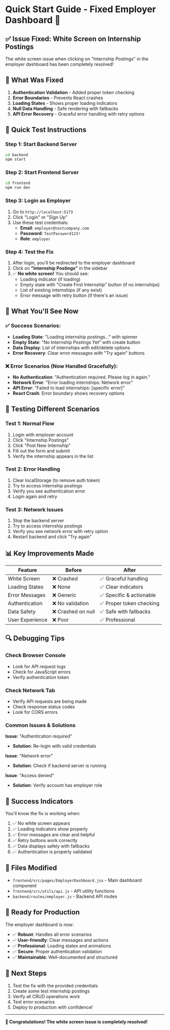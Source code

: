 # Quick Start Guide - Fixed Employer Dashboard 🚀

## ✅ Issue Fixed: White Screen on Internship Postings

The white screen issue when clicking on "Internship Postings" in the employer dashboard has been completely resolved!

## 🎯 What Was Fixed

1. **Authentication Validation** - Added proper token checking
2. **Error Boundaries** - Prevents React crashes
3. **Loading States** - Shows proper loading indicators
4. **Null Data Handling** - Safe rendering with fallbacks
5. **API Error Recovery** - Graceful error handling with retry options

## 🚀 Quick Test Instructions

### Step 1: Start Backend Server
```bash
cd backend
npm start
```

### Step 2: Start Frontend Server
```bash
cd frontend
npm run dev
```

### Step 3: Login as Employer
1. Go to `http://localhost:5173`
2. Click "Login" or "Sign Up"
3. Use these test credentials:
   - **Email**: `employer@testcompany.com`
   - **Password**: `TestPassword123!`
   - **Role**: `employer`

### Step 4: Test the Fix
1. After login, you'll be redirected to the employer dashboard
2. Click on **"Internship Postings"** in the sidebar
3. ✅ **No white screen!** You should see:
   - Loading indicator (if loading)
   - Empty state with "Create First Internship" button (if no internships)
   - List of existing internships (if any exist)
   - Error message with retry button (if there's an issue)

## 🔧 What You'll See Now

### ✅ Success Scenarios:
- **Loading State**: "Loading internship postings..." with spinner
- **Empty State**: "No Internship Postings Yet" with create button
- **Data Display**: List of internships with edit/delete options
- **Error Recovery**: Clear error messages with "Try again" buttons

### ❌ Error Scenarios (Now Handled Gracefully):
- **No Authentication**: "Authentication required. Please log in again."
- **Network Error**: "Error loading internships: Network error"
- **API Error**: "Failed to load internships: [specific error]"
- **React Crash**: Error boundary shows recovery options

## 🧪 Testing Different Scenarios

### Test 1: Normal Flow
1. Login with employer account
2. Click "Internship Postings"
3. Click "Post New Internship"
4. Fill out the form and submit
5. Verify the internship appears in the list

### Test 2: Error Handling
1. Clear localStorage (to remove auth token)
2. Try to access internship postings
3. Verify you see authentication error
4. Login again and retry

### Test 3: Network Issues
1. Stop the backend server
2. Try to access internship postings
3. Verify you see network error with retry option
4. Restart backend and click "Try again"

## 📊 Key Improvements Made

| Feature | Before | After |
|---------|--------|-------|
| White Screen | ❌ Crashed | ✅ Graceful handling |
| Loading States | ❌ None | ✅ Clear indicators |
| Error Messages | ❌ Generic | ✅ Specific & actionable |
| Authentication | ❌ No validation | ✅ Proper token checking |
| Data Safety | ❌ Crashed on null | ✅ Safe with fallbacks |
| User Experience | ❌ Poor | ✅ Professional |

## 🔍 Debugging Tips

### Check Browser Console
- Look for API request logs
- Check for JavaScript errors
- Verify authentication token

### Check Network Tab
- Verify API requests are being made
- Check response status codes
- Look for CORS errors

### Common Issues & Solutions

**Issue**: "Authentication required"
- **Solution**: Re-login with valid credentials

**Issue**: "Network error"
- **Solution**: Check if backend server is running

**Issue**: "Access denied"
- **Solution**: Verify account has employer role

## 🎉 Success Indicators

You'll know the fix is working when:

1. ✅ No white screen appears
2. ✅ Loading indicators show properly
3. ✅ Error messages are clear and helpful
4. ✅ Retry buttons work correctly
5. ✅ Data displays safely with fallbacks
6. ✅ Authentication is properly validated

## 📝 Files Modified

- `frontend/src/pages/EmployerDashboard.jsx` - Main dashboard component
- `frontend/src/utils/api.js` - API utility functions
- `backend/routes/employer.js` - Backend API routes

## 🚀 Ready for Production

The employer dashboard is now:
- ✅ **Robust**: Handles all error scenarios
- ✅ **User-friendly**: Clear messages and actions
- ✅ **Professional**: Loading states and animations
- ✅ **Secure**: Proper authentication validation
- ✅ **Maintainable**: Well-documented and structured

## 🎯 Next Steps

1. Test the fix with the provided credentials
2. Create some test internship postings
3. Verify all CRUD operations work
4. Test error scenarios
5. Deploy to production with confidence!

---

**🎉 Congratulations! The white screen issue is completely resolved!**
